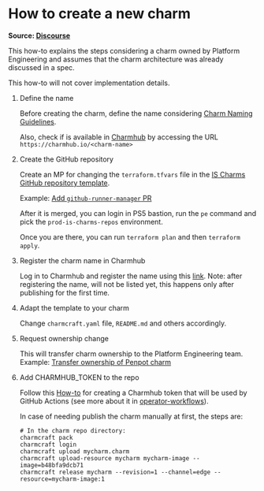 # How to create a new charm
**Source: [Discourse](https://discourse.canonical.com/t/how-to-create-a-new-charm/4249)**

This how-to explains the steps considering a charm owned by Platform Engineering and assumes that the charm architecture was already discussed in a spec. 

This how-to will not cover implementation details.

1. Define the name

    Before creating the charm, define the name considering [Charm Naming Guidelines](https://juju.is/docs/sdk/naming).

   Also, check if is available in [Charmhub](https://charmhub.io/) by accessing the URL `https://charmhub.io/<charm-name>`

2. Create the GitHub repository

    Create an MP for changing the ```terraform.tfvars``` file in the [IS Charms GitHub repository template](https://github.com/canonical/is-charms-github-repos).

    Example:
    [Add `github-runner-manager` PR](https://github.com/canonical/is-charms-github-repos/pull/3)

    After it is merged, you can login in PS5 bastion, run the `pe` command and pick the `prod-is-charms-repos` environment.

    Once you are there, you can run `terraform plan` and then `terraform apply`.

3. Register the charm name in Charmhub

   Log in to Charmhub and register the name using this [link](https://charmhub.io/register-name). Note: after registering the name, will not be listed yet, this happens only after publishing for the first time.

4. Adapt the template to your charm

   Change `charmcraft.yaml` file, `README.md` and others accordingly.

5. Request ownership change

   This will transfer charm ownership to the Platform Engineering team.
  Example:
  [Transfer ownership of Penpot charm](https://discourse.charmhub.io/t/transfer-ownership-of-penpot-charm/15006)

6. Add CHARMHUB_TOKEN to the repo

   Follow this [How-to](https://discourse.canonical.com/t/create-charmhub-token-for-a-project-on-github/2805) for creating a Charmhub token that will be used by GitHub Actions (see more about it in [operator-workflows](https://github.com/canonical/operator-workflows)).

   In case of needing publish the charm manually at first, the steps are:
   
   ```
   # In the charm repo directory:
   charmcraft pack
   charmcraft login
   charmcraft upload mycharm.charm
   charmcraft upload-resource mycharm mycharm-image --image=b48bfa9dcb71
   charmcraft release mycharm --revision=1 --channel=edge --resource=mycharm-image:1
   ```



